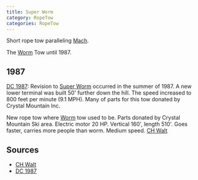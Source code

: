 ```yaml
---
title: Super Worm
category: RopeTow
categories: RopeTow
---
```


Short rope tow paralleling [Mach](Mach).

The [Worm](Worm) Tow until 1987.

## 1987

[DC 1987](Dave-Claar#1987): Revision to [Super Worm](Super-Worm) occurred in the summer of 1987. A new lower terminal was built 50' further down the hill. The speed increased to 800 feet per minute (9.1 MPH). Many of parts for this tow donated by Crystal Mountain Inc.

New rope tow where [Worm](Worm) tow used to be. Parts donated by Crystal Mountain Ski area. Electric motor 20 HP. Vertical 160', length 510'. Goes faster, carries more people than worm. Medium speed. [CH Walt](History-Walt)

## Sources

- [CH Walt](History-Walt)
- [DC 1987](Dave-Claar#1987)
